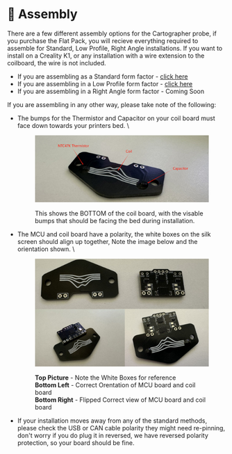# 🔧 Assembly

There are a few different assembly options for the Cartographer probe, if you purchase the Flat Pack, you will recieve everything required to assemble for Standard, Low Profile, Right Angle installations. If you want to install on a Creality K1, or any installation with a wire extension to the coilboard, the wire is not included.&#x20;

* If you are assembling as a Standard form factor - [click here](standard.md)
* If you are assembling in a Low Profile form factor - [click here](low-profile.md)
* If you are assembling in a Right Angle form factor - Coming Soon

If you are assembling in any other way, please take note of the following:

*   The bumps for the Thermistor and Capacitor on your coil board must face down towards your printers bed.  \


    <figure><img src="../../.gitbook/assets/image (4) (1) (1) (1).png" alt=""><figcaption><p>This shows the BOTTOM of the coil board, with the visable bumps that should be facing the bed during installation.</p></figcaption></figure>


*   The MCU and coil board have a polarity, the white boxes on the silk screen should align up together, Note the image below and the orientation shown. \


    <figure><img src="../../.gitbook/assets/image (2) (1) (1) (1) (1) (1).png" alt=""><figcaption><p><strong>Top Picture</strong> - Note the White Boxes for reference<br><strong>Bottom Left</strong> - Correct Orentation of MCU board and coil board<br><strong>Bottom Right</strong> - Flipped Correct view of MCU board and coil board </p></figcaption></figure>


* If your installation moves away from any of the standard methods, please check the USB or CAN cable polarity they might need re-pinning, don't worry if you do plug it in reversed, we have reversed polarity protection, so your board should be fine.&#x20;
